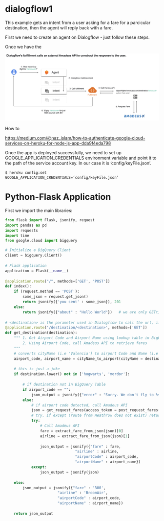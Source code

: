 # dialogflow1

This example gets an intent from a user asking for a fare for a parcicular destination, then the agent will reply back with a fare.

First we need to create an agent on Dialogflow - just follow these steps.

Once we have the 


![Screenshot](diagram.png)

How to 

https://medium.com/@naz_islam/how-to-authenticate-google-cloud-services-on-heroku-for-node-js-app-dda9f4eda798

Once the app is deployed successfully, we need to set up GOOGLE_APPLICATION_CREDENTIALS environment variable and point it to the path of the service account key. In our case it is ‘config/keyFile.json’.

```
$ heroku config:set GOOGLE_APPLICATION_CREDENTIALS=‘config/keyFile.json’
```


# Python-Flask Application #

First we import the main libraries:

```python
from flask import Flask, jsonify, request
import pandas as pd
import requests
import time
from google.cloud import bigquery
```


```python
# Initialize a BigQuery Client
client = bigquery.Client()

# Flask application
application = Flask(__name__)

@application.route("/", methods=['GET', 'POST'])
def index():
    if (request.method == 'POST'):
        some_json = request.get_json()
        return jsonify({'you sent' : some_json}), 201
    else:
        return jsonify({"about" : "Hello World"})   # we are only GETting info from the API so far

# <destination> is the parameter used in Dialogflow to call the url, i.e. digital-flights.herokuapp.com/destination/madrid
@application.route('/destination/<destination>', methods=['GET'])
def get_destination(destination):
    """ 1. Get Airport Code and Airport Name using lookup table in BigQuery
        2. Using Airport Code, call Amadeus API to retrieve fares
    """
    # converts cityName (i.e 'Valencia') to airport Code and Name (i.e 'VLC', 'Valencia Airport')
    airport_code, airport_name = cityName_to_airport(cityName = destination) # If not match, variables = empty

    # this is just a joke
    if destination.lower() not in ['hogwarts', 'mordor']:

        # if destination not in BigQuery Table
        if airport_code == "":
            json_output = jsonify({"error" : "Sorry. We don't fly to %s" % (destination)})
        else:
            # if airport code detected, call Amadeus API
            json = get_request_fares(access_token = post_request_fares(), airport_code=airport_code)
            # try, if except (route from Heathrow does not exist) return full error message in json response
            try:
                # Call Amadeus API
                fare = extract_fare_from_json(json)[0]
                airline = extract_fare_from_json(json)[1]

                json_output = jsonify({"fare" : fare,
                                "airline" : airline,
                                "airportCode" : airport_code,
                                "airportName" : airport_name})
            except:
                json_output = jsonify(json)

    else:
        json_output = jsonify({"fare" : '300',
                        "airline" : 'BroomAir',
                        "airportCode" : airport_code,
                        "airportName" : airport_name})

    return json_output
 ```
